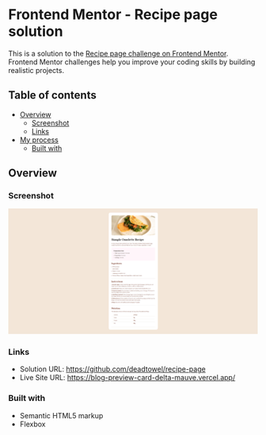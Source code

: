 # Frontend Mentor - Recipe page solution

This is a solution to the [Recipe page challenge on Frontend Mentor](https://www.frontendmentor.io/challenges/recipe-page-KiTsR8QQKm). Frontend Mentor challenges help you improve your coding skills by building realistic projects. 

## Table of contents

- [Overview](#overview)
  - [Screenshot](#screenshot)
  - [Links](#links)
- [My process](#my-process)
  - [Built with](#built-with)

## Overview

### Screenshot

![](./screenshot.png)

### Links

- Solution URL: https://github.com/deadtowel/recipe-page
- Live Site URL: https://blog-preview-card-delta-mauve.vercel.app/

### Built with

- Semantic HTML5 markup
- Flexbox
